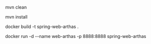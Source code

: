 mvn clean

mvn install

docker build -t spring-web-arthas .

docker run -d --name web-arthas -p 8888:8888  spring-web-arthas

